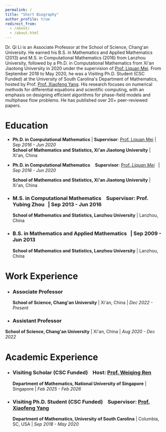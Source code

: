 ```yaml
---
permalink: /
title: "Short Biography"
author_profile: true
redirect_from: 
  - /about/
  - /about.html
---
```



Dr. Qi Li is an Associate Professor at the School of Science, Chang'an University. He earned his B.S. in Mathematics and Applied Mathematics (2013) and M.S. in Computational Mathematics (2016) from Lanzhou University, followed by a Ph.D. in Computational Mathematics from Xi'an Jiaotong University in 2020 under the supervision of [Prof. Liquan Mei](http://gr.xjtu.edu.cn/web/lqmei). From September 2018 to May 2020, he was a Visiting Ph.D. Student (CSC Funded) at the University of South Carolina's Department of Mathematics, hosted by Prof. [Prof. Xiaofeng Yang](https://people.math.sc.edu/xfyang/). His research focuses on numerical methods for differential equations and scientific computing, with an emphasis on designing efficient algorithms for phase-field models and multiphase flow problems. He has published over 20+ peer-reviewed papers.


# Education

- **Ph.D. in Computational Mathematics** | **Supervisor**: [Prof. Liquan Mei](http://gr.xjtu.edu.cn/web/lqmei) | *Sep 2016 - Jun 2020*  
  **School of Mathematics and Statistics, Xi'an Jiaotong University** | Xi'an, China


- **Ph.D. in Computational Mathematics**  &nbsp;&nbsp; **Supervisor**: [Prof. *Liquan Mei*](http://gr.xjtu.edu.cn/web/lqmei)  &nbsp; | *Sep 2016 - Jun 2020*
  
  **School of Mathematics and Statistics, Xi'an Jiaotong University** | Xi'an, China

- ### M.S. in Computational Mathematics  &nbsp;&nbsp; **Supervisor**: Prof. Yubing Zhou  &nbsp; | Sep 2013 - Jun 2016
  **School of Mathematics and Statistics, Lanzhou University** | Lanzhou, China  

- ### B.S. in Mathematics and Applied Mathematics  &nbsp; | Sep 2009 - Jun 2013
  **School of Mathematics and Statistics, Lanzhou University** | Lanzhou, China 

# Work Experience

- ### Associate Professor  
  **School of Science, Chang'an University** | Xi'an, China  |  *Dec 2022 - Present*  

- ### Assistant Professor  
**School of Science, Chang'an University** | Xi'an, China | *Aug 2020 - Dec 2022*  

# Academic Experience

- ### Visiting Scholar (CSC Funded)  &nbsp;&nbsp; **Host**: [Prof. Weiqing Ren](https://blog.nus.edu.sg/matrw/)  
  **Department of Mathematics, National University of Singapore** | Singapore  | *Feb 2025 - Feb 2026*  

- ### Visiting Ph.D. Student (CSC Funded) &nbsp;&nbsp;  **Supervisor**: [Prof. Xiaofeng Yang](https://people.math.sc.edu/xfyang/)  
  **Department of Mathematics, University of South Carolina** | Columbia, SC, USA  |  *Sep 2018 - May 2020*  
